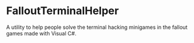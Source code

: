 # FalloutTerminalHelper
A utility to help people solve the terminal hacking minigames in the fallout games made with Visual C#.
